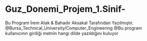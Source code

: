 # Guz_Donemi_Projem_1.Sinif-
Bu Program İrem Atak & Bahadır Aksakal Tarafından Yazılmıştır.
@Bursa_Technical_University/Computer_Engineering
@Bu program kullanıcının girdiği metnin hangi dilde yazıldığını buluyor
